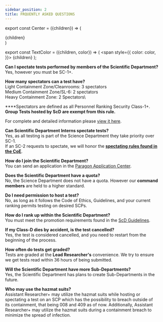 ```yaml
---
sidebar_position: 2
title: FRQUENTLY ASKED QUESTIONS
---
```

export const Center = ({children}) => (
   <div
      style={{
         "textAlign": "center"
      }}>
      {children}
   </div>
)

export const TextColor = ({children, color}) => (
<span
style={{
      color: color,
    }}>
{children}
</span>
);

**Can I spectate tests performed by members of the Scientific Department?**\
Yes, however you must be SC-1+.

**How many spectators can a test have?**\
Light Containment Zone/Cleanrooms: 3 spectators\
Medium Containment Zone/SL-6: 2 spectators\
Heavy Containment Zone: 2 Spectators\

****Spectators are defined as all Personnel Ranking Security Class-1+.\
<TextColor color="#FFD139">**Group Tests hosted by ScD are exempt from this rule.**</mark>

For complete and detailed information please [<TextColor color="#91EABF">view it here</TextColor>](https://scpf.network/docs/coe/site\_policies/site\_access#security-class-1).

**Can Scientific Department Interns spectate tests?**\
Yes, as all testing is part of the Science Department they take priority over SC-1.\
If an SC-2 requests to spectate, we will honor the [<TextColor color="#91EABF">**spectating rules found in the CoE**</TextColor>](https://scpf.network/docs/coe/site\_policies/site\_access#notes).

**How do I join the Scientific Department?**\
You can send an application in the [Paragon Application Center](https://www.roblox.com/games/9203277214/Application-Center).

**Does the Scientific Department have a quota?**\
No, the Science Department does not have a quota. However our **command members** are held to a higher standard.

**Do I need permission to host a test?**\
No, as long as it follows the Code of Ethics, Guidelines, and your current ranking permits testing on desired SCPs.

**How do I rank up within the Scientific Department?**\
You must meet the promotion requirements found in the [ScD Guidelines](https://docs.google.com/document/d/1shk6vCUvYNv-Nyitr9_GhH5GguDjc3EC8ynAQCdxmJc/edit).

**If my Class-D dies by accident, is the test cancelled?**\
Yes, the test is considered cancelled, and you need to restart from the beginning of the process.

**How often do tests get graded?**\
Tests are graded at the <TextColor color="#735cff">**Lead Researcher's**</TextColor> convenience. We try to ensure we get tests read within 36 hours of being submitted.

**Will the Scientific Department have more Sub-Departments?**\
Yes, the Scientific Department has plans to create Sub-Departments in the future.

**Who may use the hazmat suits?**\
Assistant Researcher+ may utilize the hazmat suits while hosting or spectating a test on an SCP which has the possibility to breach outside of its containment, that being 008 and 409 as of now. Additionally, Assistant Researcher+ may utilize the hazmat suits during a containment breach to minimize the spread of infection.
